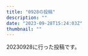 ```yaml
---
title: "0928の投稿"
description: ""
date: "2023-09-28T15:24:03Z"
thumbnail: ""
---
```

20230928に行った投稿です。
<!--more-->
